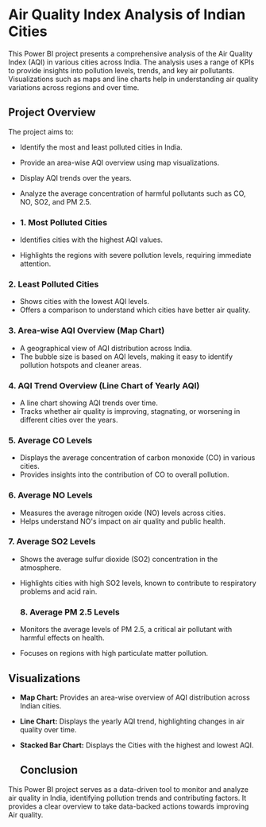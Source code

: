 # Air Quality Index Analysis of Indian Cities

This Power BI project presents a comprehensive analysis of the Air Quality Index (AQI) in various cities across India. The analysis uses a range of KPIs to provide insights into pollution levels, trends, and key air pollutants. Visualizations such as maps and line charts help in understanding air quality variations across regions and over time.

## Project Overview

The project aims to:
- Identify the most and least polluted cities in India.
- Provide an area-wise AQI overview using map visualizations.
- Display AQI trends over the years.
- Analyze the average concentration of harmful pollutants such as CO, NO, SO2, and PM 2.5.

- ### 1. Most Polluted Cities
- Identifies cities with the highest AQI values.
- Highlights the regions with severe pollution levels, requiring immediate attention.

### 2. Least Polluted Cities
- Shows cities with the lowest AQI levels.
- Offers a comparison to understand which cities have better air quality.

### 3. Area-wise AQI Overview (Map Chart)
- A geographical view of AQI distribution across India.
- The bubble size is based on AQI levels, making it easy to identify pollution hotspots and cleaner areas.

### 4. AQI Trend Overview (Line Chart of Yearly AQI)
- A line chart showing AQI trends over time.
- Tracks whether air quality is improving, stagnating, or worsening in different cities over the years.

### 5. Average CO Levels
- Displays the average concentration of carbon monoxide (CO) in various cities.
- Provides insights into the contribution of CO to overall pollution.

### 6. Average NO Levels
- Measures the average nitrogen oxide (NO) levels across cities.
- Helps understand NO's impact on air quality and public health.

### 7. Average SO2 Levels
- Shows the average sulfur dioxide (SO2) concentration in the atmosphere.
- Highlights cities with high SO2 levels, known to contribute to respiratory problems and acid rain.

  ### 8. Average PM 2.5 Levels
- Monitors the average levels of PM 2.5, a critical air pollutant with harmful effects on health.
- Focuses on regions with high particulate matter pollution.

## Visualizations
- **Map Chart:** Provides an area-wise overview of AQI distribution across Indian cities.
- **Line Chart:** Displays the yearly AQI trend, highlighting changes in air quality over time.
- **Stacked Bar Chart:** Displays the Cities with the highest and lowest AQI.

  ## Conclusion
This Power BI project serves as a data-driven tool to monitor and analyze air quality in India, identifying pollution trends and contributing factors. It provides a clear overview to take data-backed actions towards improving Air quality.
